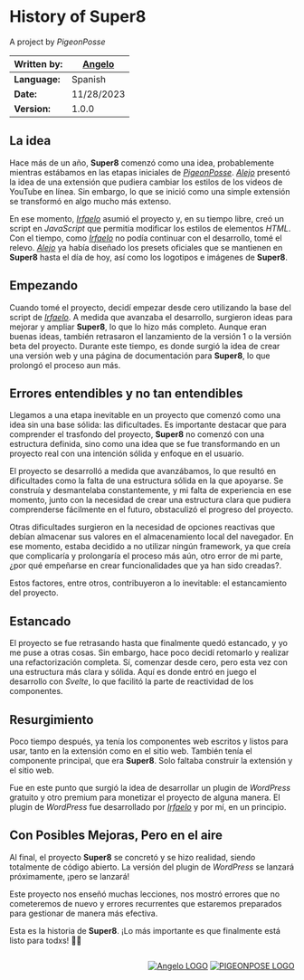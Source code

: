 # History of Super8

A project by _PigeonPosse_

|   **Written by:**    |          [Angelo](https://github.com/AngelEspejo)           |
|-------|---------------------|
| **Language:** | Spanish |
| **Date:** | 11/28/2023 |
| **Version:** | 1.0.0 |

## La idea

Hace más de un año, **Super8** comenzó como una idea, probablemente mientras estábamos en las etapas iniciales de  _[PigeonPosse](https://github.com/PigeonPosse)_. _[Alejo](https://github.com/alejomalia)_ presentó la idea de una extensión que pudiera cambiar los estilos de los videos de YouTube en línea. Sin embargo, lo que se inició como una simple extensión se transformó en algo mucho más extenso.

En ese momento, _[Irfaelo](https://github.com/irfaelo)_ asumió el proyecto y, en su tiempo libre, creó un script en _JavaScript_ que permitía modificar los estilos de elementos _HTML_. Con el tiempo, como _[Irfaelo](https://github.com/irfaelo)_ no podía continuar con el desarrollo, tomé el relevo. _[Alejo](https://github.com/alejomalia)_ ya había diseñado los presets oficiales que se mantienen en **Super8** hasta el día de hoy, así como los logotipos e imágenes de **Super8**.

## Empezando

Cuando tomé el proyecto, decidí empezar desde cero utilizando la base del script de _[Irfaelo](https://github.com/irfaelo)_. A medida que avanzaba el desarrollo, surgieron ideas para mejorar y ampliar **Super8**, lo que lo hizo más completo. Aunque eran buenas ideas, también retrasaron el lanzamiento de la versión 1 o la versión beta del proyecto. Durante este tiempo, es donde surgió la idea de crear una versión web y una página de documentación para **Super8**, lo que prolongó el proceso aun más.

## Errores entendibles y no tan entendibles

Llegamos a una etapa inevitable en un proyecto que comenzó como una idea sin una base sólida: las dificultades. Es importante destacar que para comprender el trasfondo del proyecto, **Super8** no comenzó con una estructura definida, sino como una idea que se fue transformando en un proyecto real con una intención sólida y enfoque en el usuario.

El proyecto se desarrolló a medida que avanzábamos, lo que resultó en dificultades como la falta de una estructura sólida en la que apoyarse. Se construía y desmantelaba constantemente, y mi falta de experiencia en ese momento, junto con la necesidad de crear una estructura clara que pudiera comprenderse fácilmente en el futuro, obstaculizó el progreso del proyecto.

Otras dificultades surgieron en la necesidad de opciones reactivas que debían almacenar sus valores en el almacenamiento local del navegador. En ese momento, estaba decidido a no utilizar ningún framework, ya que creía que complicaría y prolongaría el proceso más aún, otro error de mi parte, ¿por qué empeñarse en crear funcionalidades que ya han sido creadas?.

Estos factores, entre otros, contribuyeron a lo inevitable: el estancamiento del proyecto.

## Estancado

El proyecto se fue retrasando hasta que finalmente quedó estancado, y yo me puse a otras cosas. Sin embargo, hace poco decidí retomarlo y realizar una refactorización completa. Sí, comenzar desde cero, pero esta vez con una estructura más clara y sólida. Aquí es donde entró en juego el desarrollo con _Svelte_, lo que facilitó la parte de reactividad de los componentes.

## Resurgimiento

Poco tiempo después, ya tenía los componentes web escritos y listos para usar, tanto en la extensión como en el sitio web. También tenía el componente principal, que era **Super8**. Solo faltaba construir la extensión y el sitio web.

Fue en este punto que surgió la idea de desarrollar un plugin de _WordPress_ gratuito y otro premium para monetizar el proyecto de alguna manera. El plugin de _WordPress_ fue desarrollado por _[Irfaelo](https://github.com/irfaelo)_ y por mí, en un principio.

## Con Posibles Mejoras, Pero en el aire

Al final, el proyecto **Super8** se concretó y se hizo realidad, siendo totalmente de código abierto.
La versión del plugin de _WordPress_ se lanzará próximamente, ¡pero se lanzará!

Este proyecto nos enseñó muchas lecciones, nos mostró errores que no cometeremos de nuevo y errores recurrentes que estaremos preparados para gestionar de manera más efectiva.

Esta es la historia de **Super8**. ¡Lo más importante es que finalmente está listo para todxs! 🚀🎉

<div class="history-images" style="display: flex; justify-content: flex-end;">

[![Angelo LOGO](https://github.com/angelespejo.png?size=72)](https://pigeonposse.com)
[![PIGEONPOSE LOGO](https://github.com/PigeonPosse.png?size=72)](https://pigeonposse.com)

</div>
